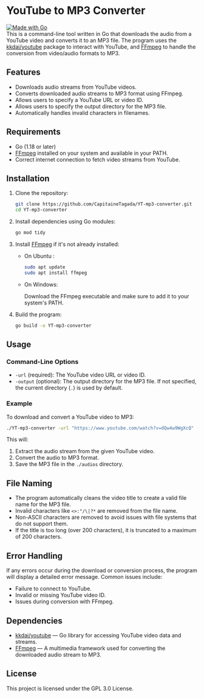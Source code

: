 # YouTube to MP3 Converter
[![Made with Go](https://img.shields.io/badge/Go-1-blue?logo=go&logoColor=white)](https://golang.org "Go to Go homepage")  
This is a command-line tool written in Go that downloads the audio from a YouTube video and converts it to an MP3 file. The program uses the [kkdai/youtube](https://github.com/kkdai/youtube) package to interact with YouTube, and [FFmpeg](https://ffmpeg.org/) to handle the conversion from video/audio formats to MP3.

## Features

- Downloads audio streams from YouTube videos.
- Converts downloaded audio streams to MP3 format using FFmpeg.
- Allows users to specify a YouTube URL or video ID.
- Allows users to specify the output directory for the MP3 file.
- Automatically handles invalid characters in filenames.

## Requirements

- Go (1.18 or later)
- [FFmpeg](https://ffmpeg.org/download.html) installed on your system and available in your PATH.
- Correct internet connection to fetch video streams from YouTube.

## Installation

1. Clone the repository:

   ```bash
   git clone https://github.com/CapitaineTagada/YT-mp3-converter.git
   cd YT-mp3-converter
   ```

2. Install dependencies using Go modules:

   ```bash
   go mod tidy
   ```

3. Install [FFmpeg](https://ffmpeg.org/download.html) if it's not already installed:

   - On Ubuntu :

     ```bash
     sudo apt update
     sudo apt install ffmpeg
     ```

   - On Windows:

     Download the FFmpeg executable and make sure to add it to your system's PATH.

4. Build the program:

   ```bash
   go build -o YT-mp3-converter
   ```

## Usage

### Command-Line Options

- `-url` (required): The YouTube video URL or video ID.
- `-output` (optional): The output directory for the MP3 file. If not specified, the current directory (`.`) is used by default.

### Example

To download and convert a YouTube video to MP3:

```bash
./YT-mp3-converter -url "https://www.youtube.com/watch?v=dQw4w9WgXcQ" -output "./audios"
```

This will:
1. Extract the audio stream from the given YouTube video.
2. Convert the audio to MP3 format.
3. Save the MP3 file in the `./audios` directory.

## File Naming

- The program automatically cleans the video title to create a valid file name for the MP3 file.
- Invalid characters like `<>:"/\|?*` are removed from the file name.
- Non-ASCII characters are removed to avoid issues with file systems that do not support them.
- If the title is too long (over 200 characters), it is truncated to a maximum of 200 characters.

## Error Handling

If any errors occur during the download or conversion process, the program will display a detailed error message. Common issues include:
- Failure to connect to YouTube.
- Invalid or missing YouTube video ID.
- Issues during conversion with FFmpeg.

## Dependencies

- [kkdai/youtube](https://github.com/kkdai/youtube) — Go library for accessing YouTube video data and streams.
- [FFmpeg](https://ffmpeg.org/) — A multimedia framework used for converting the downloaded audio stream to MP3.

## License

This project is licensed under the GPL 3.0 License.

